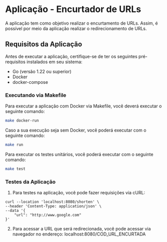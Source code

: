 # Aplicação - Encurtador de URLs

A aplicação tem como objetivo realizar o encurtamento de URLs. Assim, é possível por meio da aplicação realizar o redirecionamento de URLs.

## Requisitos da Aplicação

Antes de executar a aplicação, certifique-se de ter os seguintes pré-requisitos instalados em seu sistema:

- Go (versão 1.22 ou superior)
- Docker
- docker-compose

### Executando via Makefile

Para executar a aplicação com Docker via Makefile, você deverá executar o seguinte comando:

```bash
make docker-run
```

Caso a sua execução seja sem Docker, você poderá executar com o seguinte comando:


```bash
make run
```
Para executar os testes unitários, você poderá executar com o seguinte comando:

```bash
make test
```


### Testes da Aplicação

1. Para testes na aplicação, você pode fazer requisições via cURL:

```base
curl --location 'localhost:8080/shorten' \
--header 'Content-Type: application/json' \
--data '{
    "url": "http://www.google.com"
}'
```

2. Para acessar a URL que será redirecionada, você pode acessar via navegador no endereço: localhost:8080/COD_URL_ENCURTADA

